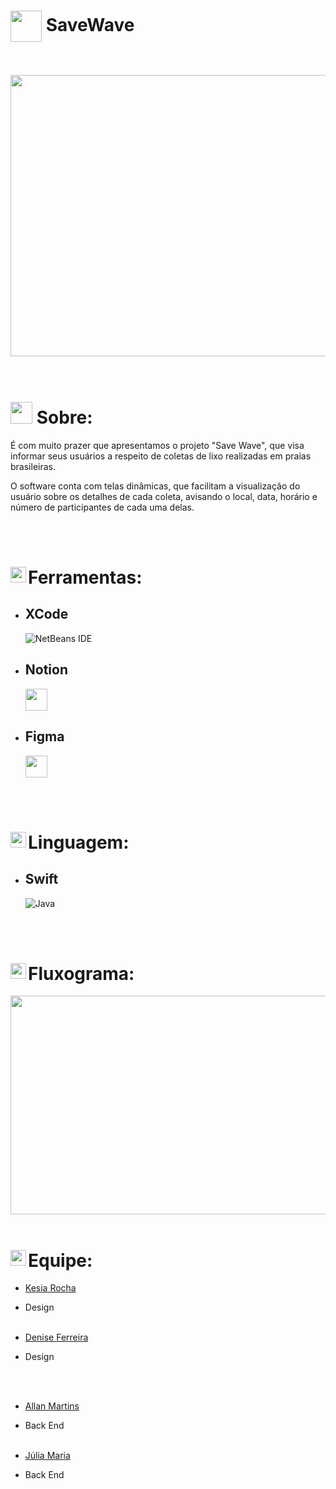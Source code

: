 #  <img align = "center" src="https://github.com/DeniseFer/SaveWave/assets/124710256/7bfea2a9-fd0b-46e7-9d78-6465805fe6f6" width ="50"> SaveWave


<br>
</br>


<div align= center>
<img height = 450 width = 850 src= "https://github.com/DeniseFer/SaveWave/assets/124710256/4511837f-4d38-416a-bbf1-8dc5d3e5bbf1"/>
</div>
<br>      
</br>

# <img src="https://media.giphy.com/media/iY8CRBdQXODJSCERIr/giphy.gif" width="35"><b> Sobre: </b>
  
<p>
  É com muito prazer que apresentamos o projeto "Save Wave", que visa informar seus usuários a respeito de coletas de lixo realizadas em praias brasileiras.
</p>
  
<p>
  O software conta com telas dinâmicas, que facilitam a visualização do usuário sobre os detalhes de cada coleta, avisando o local, data, horário e número de participantes de cada uma delas.
  </p>
  
<br>
</br>

  # <img align="left" src="https://media2.giphy.com/media/QssGEmpkyEOhBCb7e1/giphy.gif?cid=ecf05e47a0n3gi1bfqntqmob8g9aid1oyj2wr3ds3mg700bl&rid=giphy.gif" width ="25">Ferramentas:
  
  * ## XCode
     ![NetBeans IDE](https://img.shields.io/badge/NetBeansIDE-1B6AC6.svg?style=for-the-badge&logo=apache-netbeans-ide&logoColor=white)
    
  * ## Notion
    <img src="https://github.com/Wladison-Maciel/AplicativoCalculadora/assets/124710256/214990a1-f590-4f9b-ade4-fb82f5eaaace" width="35">
  
  * ## Figma
     <img src="https://github.com/Wladison-Maciel/AplicativoCalculadora/assets/124710256/4a2e15ef-3e49-4f6f-b47f-8da666f3fc9b" width="35">


<br>
</br>

# <img align="left" src="https://media2.giphy.com/media/QssGEmpkyEOhBCb7e1/giphy.gif?cid=ecf05e47a0n3gi1bfqntqmob8g9aid1oyj2wr3ds3mg700bl&rid=giphy.gif" width ="25">Linguagem:

* ## Swift 
   ![Java](https://img.shields.io/badge/java-%23ED8B00.svg?style=for-the-badge&logo=openjdk&logoColor=white)


 

 <br>
</br>

# <img align="left" src="https://media2.giphy.com/media/QssGEmpkyEOhBCb7e1/giphy.gif?cid=ecf05e47a0n3gi1bfqntqmob8g9aid1oyj2wr3ds3mg700bl&rid=giphy.gif" width ="25">Fluxograma:

 <img height = 350 width = 870 src= "https://github.com/DeniseFer/SaveWave/assets/124710256/ece14554-6894-45eb-8280-e2f3f48e646b"/>

 <br>
</br>

# <img align="left" src="https://media2.giphy.com/media/QssGEmpkyEOhBCb7e1/giphy.gif?cid=ecf05e47a0n3gi1bfqntqmob8g9aid1oyj2wr3ds3mg700bl&rid=giphy.gif" width ="25">Equipe:

* [Kesia Rocha](https://github.com/KesiaRocha)
 - Design
<br></br>
* [Denise Ferreira](https://github.com/DeniseFer)
- Design
  
<br></br>
* [Allan Martins](https://github.com/Allan-Drip)
 - Back End
<br></br>
* [Júlia Maria](https://github.com/Julia-maria56)
- Back End
  
 
  <br></br>
  
 

